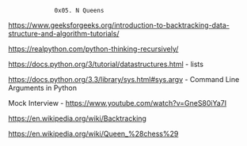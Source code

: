                  0x05. N Queens

https://www.geeksforgeeks.org/introduction-to-backtracking-data-structure-and-algorithm-tutorials/

https://realpython.com/python-thinking-recursively/

https://docs.python.org/3/tutorial/datastructures.html - lists

https://docs.python.org/3.3/library/sys.html#sys.argv - Command Line Arguments in Python

Mock Interview - https://www.youtube.com/watch?v=GneS80iYa7I

https://en.wikipedia.org/wiki/Backtracking

https://en.wikipedia.org/wiki/Queen_%28chess%29